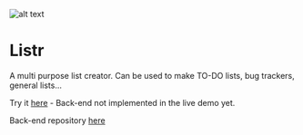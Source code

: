 ![alt text](https://github.com/Connectslide121/Listr-livedemo/blob/main/Connect_banner_github.png)

# Listr

A multi purpose list creator. Can be used to make TO-DO lists, bug trackers, general lists... 

Try it [here](https://connectslide121.github.io/Listr-livedemo/) - Back-end not implemented in the live demo yet.

Back-end repository [here](https://github.com/Connectslide121/Listr-API)
